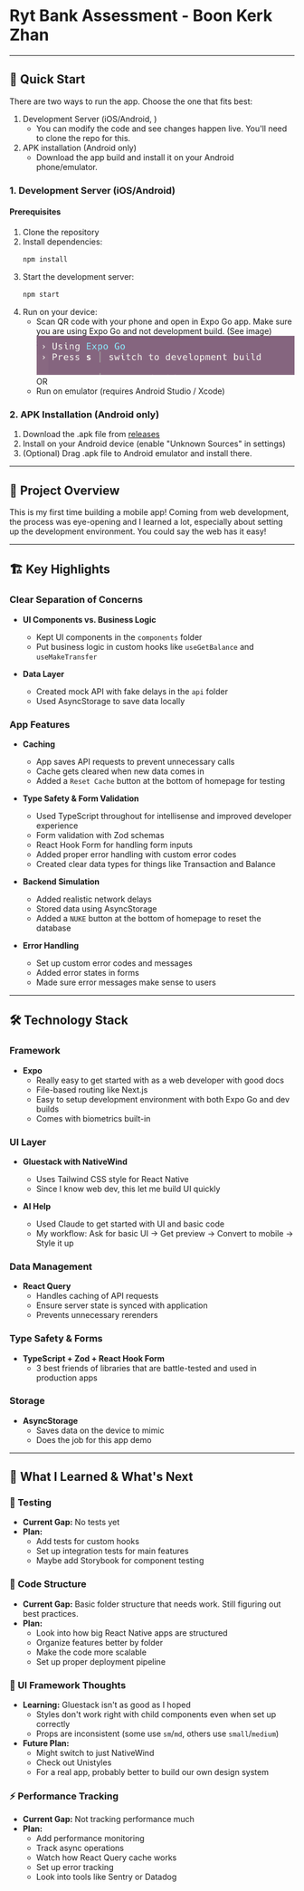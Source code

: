 # Ryt Bank Assessment - Boon Kerk Zhan

---

## 🚀 Quick Start

There are two ways to run the app. Choose the one that fits best:

1. Development Server (iOS/Android, )
   - You can modify the code and see changes happen live. You'll need to clone the repo for this.
2. APK installation (Android only)
   - Download the app build and install it on your Android phone/emulator.

### 1. Development Server (iOS/Android)

#### Prerequisites

1. Clone the repository
2. Install dependencies:
   ```bash
   npm install
   ```
3. Start the development server:
   ```bash
   npm start
   ```
4. Run on your device:
   - Scan QR code with your phone and open in Expo Go app. Make sure you are using Expo Go and not development build. (See image)
     ![alt text](assets/images/readme-image.png)
     OR
   - Run on emulator (requires Android Studio / Xcode)

### 2. APK Installation (Android only)

1. Download the .apk file from [releases](link-to-releases)
2. Install on your Android device (enable "Unknown Sources" in settings)
3. (Optional) Drag .apk file to Android emulator and install there.

---

## 📱 Project Overview

This is my first time building a mobile app! Coming from web development, the process was eye-opening and I learned a lot, especially about setting up the development environment. You could say the web has it easy!

---

## 🏗 Key Highlights

### Clear Separation of Concerns

- **UI Components vs. Business Logic**

  - Kept UI components in the `components` folder
  - Put business logic in custom hooks like `useGetBalance` and `useMakeTransfer`

- **Data Layer**
  - Created mock API with fake delays in the `api` folder
  - Used AsyncStorage to save data locally

### App Features

- **Caching**

  - App saves API requests to prevent unnecessary calls
  - Cache gets cleared when new data comes in
  - Added a `Reset Cache` button at the bottom of homepage for testing

- **Type Safety & Form Validation**

  - Used TypeScript throughout for intellisense and improved developer experience
  - Form validation with Zod schemas
  - React Hook Form for handling form inputs
  - Added proper error handling with custom error codes
  - Created clear data types for things like Transaction and Balance

- **Backend Simulation**

  - Added realistic network delays
  - Stored data using AsyncStorage
  - Added a `NUKE` button at the bottom of homepage to reset the database

- **Error Handling**
  - Set up custom error codes and messages
  - Added error states in forms
  - Made sure error messages make sense to users

---

## 🛠 Technology Stack

### Framework

- **Expo**
  - Really easy to get started with as a web developer with good docs
  - File-based routing like Next.js
  - Easy to setup development environment with both Expo Go and dev builds
  - Comes with biometrics built-in

### UI Layer

- **Gluestack with NativeWind**

  - Uses Tailwind CSS style for React Native
  - Since I know web dev, this let me build UI quickly

- **AI Help**
  - Used Claude to get started with UI and basic code
  - My workflow: Ask for basic UI → Get preview → Convert to mobile → Style it up

### Data Management

- **React Query**
  - Handles caching of API requests
  - Ensure server state is synced with application
  - Prevents unnecessary rerenders

### Type Safety & Forms

- **TypeScript + Zod + React Hook Form**
  - 3 best friends of libraries that are battle-tested and used in production apps

### Storage

- **AsyncStorage**
  - Saves data on the device to mimic
  - Does the job for this app demo

---

## 📝 What I Learned & What's Next

### 🧪 Testing

- **Current Gap:** No tests yet
- **Plan:**
  - Add tests for custom hooks
  - Set up integration tests for main features
  - Maybe add Storybook for component testing

### 📐 Code Structure

- **Current Gap:** Basic folder structure that needs work. Still figuring out best practices.
- **Plan:**
  - Look into how big React Native apps are structured
  - Organize features better by folder
  - Make the code more scalable
  - Set up proper deployment pipeline

### 🎨 UI Framework Thoughts

- **Learning:** Gluestack isn't as good as I hoped
  - Styles don't work right with child components even when set up correctly
  - Props are inconsistent (some use `sm`/`md`, others use `small`/`medium`)
- **Future Plan:**
  - Might switch to just NativeWind
  - Check out Unistyles
  - For a real app, probably better to build our own design system

### ⚡ Performance Tracking

- **Current Gap:** Not tracking performance much
- **Plan:**
  - Add performance monitoring
  - Track async operations
  - Watch how React Query cache works
  - Set up error tracking
  - Look into tools like Sentry or Datadog
